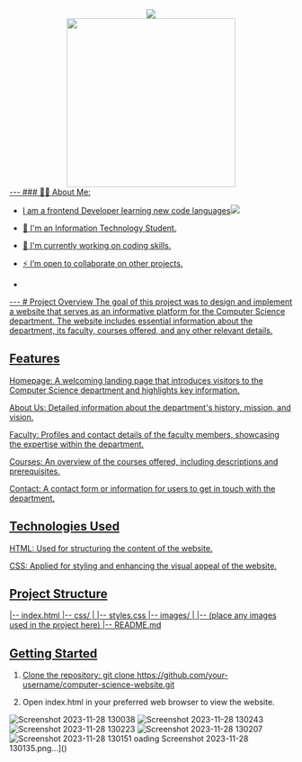 <article class="markdown-body entry-content container-lg f5" itemprop="text"><div id="user-content-header" align="center" dir="auto">
  <animated-image data-catalyst="" style="width: 100px;"><a target="_blank" rel="noopener noreferrer nofollow" href="https://camo.githubusercontent.com/62da68eb62b1e5f175f7d1f0191dd89a653d7908feb22d37d4a0ab07365d6791/68747470733a2f2f6d656469612e67697068792e636f6d2f6d656469612f4d3967624264396e6244724f5475314d71782f67697068792e676966" data-target="animated-image.originalLink"><img src="https://camo.githubusercontent.com/62da68eb62b1e5f175f7d1f0191dd89a653d7908feb22d37d4a0ab07365d6791/68747470733a2f2f6d656469612e67697068792e636f6d2f6d656469612f4d3967624264396e6244724f5475314d71782f67697068792e676966" data-canonical-src="https://media.giphy.com/media/M9gbBd9nbDrOTu1Mqx/giphy.gif" style="max-width: 100%; display: inline-block;" data-target="animated-image.originalImage"></a>
      <span class="AnimatedImagePlayer" data-target="animated-image.player" hidden="">
        <a data-target="animated-image.replacedLink" class="AnimatedImagePlayer-images" href="https://camo.githubusercontent.com/62da68eb62b1e5f175f7d1f0191dd89a653d7908feb22d37d4a0ab07365d6791/68747470733a2f2f6d656469612e67697068792e636f6d2f6d656469612f4d3967624264396e6244724f5475314d71782f67697068792e676966" target="_blank">
          
  <div id="user-content-badges" dir="auto">
  <a href="https://www.linkedin.com/in/blessman-newton-a7a80a251" rel="nofollow">
    <img src="https://camo.githubusercontent.com/e0278098417dddf9727cfee70a5eb84af38a20705b3bded56cf91cb5feb29d7d/68747470733a2f2f696d672e736869656c64732e696f2f62616467652f4c696e6b6564496e2d626c75653f7374796c653d666f722d7468652d6261646765266c6f676f3d6c696e6b6564696e266c6f676f436f6c6f723d7768697465" alt="LinkedIn Badge" data-canonical-src="https://img.shields.io/badge/LinkedIn-blue?style=for-the-badge&amp;logo=linkedin&amp;logoColor=white" style="max-width: 100%;">
  </a>
  <a href="/Blessman-Newton/Blessman-Newton/blob/main/your-youtube-URL">
    <img src="https://camo.githubusercontent.com/a76a4a0fb5107eef0879dc596ef7e1590d3a82282238cf71d1114f02777fce38/68747470733a2f2f696d672e736869656c64732e696f2f62616467652f596f75547562652d7265643f7374796c653d666f722d7468652d6261646765266c6f676f3d796f7574756265266c6f676f436f6c6f723d7768697465" alt="Youtube Badge" data-canonical-src="https://img.shields.io/badge/YouTube-red?style=for-the-badge&amp;logo=youtube&amp;logoColor=white" style="max-width: 100%;">
  </a>
  <a href="https://twitter.com/blessman_newton" rel="nofollow">
    <img src="https://camo.githubusercontent.com/b00ee237784dbf7849cba7c16d4442a73a94fb3fe1928efb79ef3163089c720e/68747470733a2f2f696d672e736869656c64732e696f2f62616467652f547769747465722d626c75653f7374796c653d666f722d7468652d6261646765266c6f676f3d74776974746572266c6f676f436f6c6f723d7768697465" alt="Twitter Badge" data-canonical-src="https://img.shields.io/badge/Twitter-blue?style=for-the-badge&amp;logo=twitter&amp;logoColor=white" style="max-width: 100%;">
  </a>
</div>
  <a target="_blank" rel="noopener noreferrer nofollow" href="https://camo.githubusercontent.com/48364db12f213c2d2d505332326ed95973eca2360b1b9b9225b773fef7b58c4a/68747470733a2f2f6b6f6d617265762e636f6d2f67687076632f3f757365726e616d653d796f75722d6769746875622d426c6573736d616e2d4e6577746f6e267374796c653d666c61742d73717561726526636f6c6f723d626c7565"><img src="https://camo.githubusercontent.com/48364db12f213c2d2d505332326ed95973eca2360b1b9b9225b773fef7b58c4a/68747470733a2f2f6b6f6d617265762e636f6d2f67687076632f3f757365726e616d653d796f75722d6769746875622d426c6573736d616e2d4e6577746f6e267374796c653d666c61742d73717561726526636f6c6f723d626c7565" alt="" data-canonical-src="https://komarev.com/ghpvc/?username=your-github-Blessman-Newton&amp;style=flat-square&amp;color=blue" style="max-width: 100%;"></a>
</div>
<div align="center" dir="auto">
  <animated-image data-catalyst="" style="width: 600px;"><a target="_blank" rel="noopener noreferrer nofollow" href="https://camo.githubusercontent.com/190338430fb2eca4d172a1987205c5e073b2de72db46cb4ed12cf1c2fa32041a/68747470733a2f2f6d656469612e67697068792e636f6d2f6d656469612f645765734263544c61766b5a754733354d492f67697068792e676966" data-target="animated-image.originalLink"><img src="https://camo.githubusercontent.com/190338430fb2eca4d172a1987205c5e073b2de72db46cb4ed12cf1c2fa32041a/68747470733a2f2f6d656469612e67697068792e636f6d2f6d656469612f645765734263544c61766b5a754733354d492f67697068792e676966" height="300" data-canonical-src="https://media.giphy.com/media/dWesBcTLavkZuG35MI/giphy.gif" style="max-width: 100%; display: inline-block;" data-target="animated-image.originalImage"></a>
      <span class="AnimatedImagePlayer" data-target="animated-image.player" hidden="">
        <a data-target="animated-image.replacedLink" class="AnimatedImagePlayer-images" href="https://camo.githubusercontent.com/190338430fb2eca4d172a1987205c5e073b2de72db46cb4ed12cf1c2fa32041a/68747470733a2f2f6d656469612e67697068792e636f6d2f6d656469612f645765734263544c61766b5a754733354d492f67697068792e676966" target="_blank">
</div>
 ---
 ### 👨&zwj;💻 About Me:
<ul dir="auto">
<li>
<p dir="auto">I am a frontend Developer  learning new code languages<animated-image data-catalyst="" style="width: 30px;"><a target="_blank" rel="noopener noreferrer nofollow" href="https://camo.githubusercontent.com/63371d36886ee658f5a97401f393e1ab1684b2fd3de674b8f5efc7d410b2a3d0/68747470733a2f2f6d656469612e67697068792e636f6d2f6d656469612f57556c706c634d704f43456d5447427442572f67697068792e676966" data-target="animated-image.originalLink"><img src="https://camo.githubusercontent.com/63371d36886ee658f5a97401f393e1ab1684b2fd3de674b8f5efc7d410b2a3d0/68747470733a2f2f6d656469612e67697068792e636f6d2f6d656469612f57556c706c634d704f43456d5447427442572f67697068792e676966" data-canonical-src="https://media.giphy.com/media/WUlplcMpOCEmTGBtBW/giphy.gif" style="max-width: 100%; display: inline-block;" data-target="animated-image.originalImage"></a>
      <span class="AnimatedImagePlayer" data-target="animated-image.player" hidden="">
        <a data-target="animated-image.replacedLink" class="AnimatedImagePlayer-images" href="https://camo.githubusercontent.com/63371d36886ee658f5a97401f393e1ab1684b2fd3de674b8f5efc7d410b2a3d0/68747470733a2f2f6d656469612e67697068792e636f6d2f6d656469612f57556c706c634d704f43456d5447427442572f67697068792e676966" target="_blank">
</li>
<li>
<p dir="auto">🔭 I'm an Information Technology Student.</p>
</li>
<li>
<p dir="auto">🌱 I'm currently working on coding skills.</p>
</li>
<li>
<p dir="auto">⚡ I’m open to collaborate on other projects.</p>
</li>
<li>
</li>
</ul>
---
# Project Overview
The goal of this project was to design and implement a website that serves as an informative platform for the Computer Science department. The website includes essential information about the department, its faculty, courses offered, and any other relevant details.

# Features
Homepage: A welcoming landing page that introduces visitors to the Computer Science department and highlights key information.

About Us: Detailed information about the department's history, mission, and vision.

Faculty: Profiles and contact details of the faculty members, showcasing the expertise within the department.

Courses: An overview of the courses offered, including descriptions and prerequisites.

Contact: A contact form or information for users to get in touch with the department.

# Technologies Used
HTML: Used for structuring the content of the website.

CSS: Applied for styling and enhancing the visual appeal of the website.

# Project Structure
|-- index.html
|-- css/
|   |-- styles.css
|-- images/
|   |-- (place any images used in the project here)
|-- README.md

# Getting Started
1. Clone the repository:
git clone https://github.com/your-username/computer-science-website.git

2. Open index.html in your preferred web browser to view the website.

![Screenshot 2023-11-28 130038](https://github.com/Thelsare/11124414_DCIT_205_IA/assets/136816771/7bc7d63b-c170-4504-971c-e7fc6ffc146f)
![Screenshot 2023-11-28 130243](https://github.com/Thelsare/11124414_DCIT_205_IA/assets/136816771/73e35016-5de2-4794-8b2b-5b04f8cef1af)
![Screenshot 2023-11-28 130223](https://github.com/Thelsare/11124414_DCIT_205_IA/assets/136816771/125253a2-9142-4f91-93b0-d6a4beedb01c)
![Screenshot 2023-11-28 130207](https://github.com/Thelsare/11124414_DCIT_205_IA/assets/136816771/cb710eaf-9f1d-49fe-bab5-9f3fb106e031)
![Screenshot 2023-11-28 130151](https://github.com/Thelsare/11124414_DCIT_205_IA/assets/136816771/d1b4d78b-b536-4ce0-ae04-09a563de18c8)
oading Screenshot 2023-11-28 130135.png…]()
